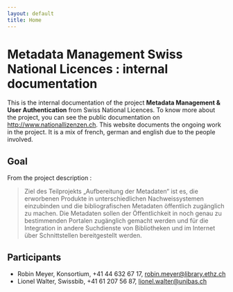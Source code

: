 ```yaml
---
layout: default
title: Home
---
```


# Metadata Management Swiss National Licences : internal documentation

This is the internal documentation of the project **Metadata Management & User Authentication** from Swiss National Licences. To know more about the project, you can see the public documentation on <http://www.nationallizenzen.ch>. This website documents the ongoing work in the project. It is a mix of french, german and english due to the people involved.

## Goal

From the project description : 

> Ziel des Teilprojekts „Aufbereitung der Metadaten“ ist es, die erworbenen Produkte in unterschiedlichen Nachweissystemen einzubinden und die bibliografischen Metadaten öffentlich zugänglich zu machen. Die Metadaten sollen der Öffentlichkeit in noch genau zu bestimmenden Portalen zugänglich gemacht werden und für die Integration in andere Suchdienste von Bibliotheken und im Internet über Schnittstellen bereitgestellt werden.

## Participants

 * Robin Meyer, Konsortium, +41 44 632 67 17, robin.meyer@library.ethz.ch
 * Lionel Walter, Swissbib, +41 61 207 56 87, lionel.walter@unibas.ch
